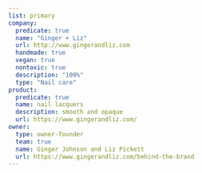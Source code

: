 ```yaml
---
list: primary
company:
  predicate: true
  name: "Ginger + Liz"
  url: http://www.gingerandliz.com
  handmade: true
  vegan: true
  nontoxic: true
  description: "100%"
  type: "Nail care"
product:
  predicate: true
  name: nail lacquers
  description: smooth and opaque
  url: https://www.gingerandliz.com/
owner:
  type: owner-founder
  team: true
  name: Ginger Johnson and Liz Pickett
  url: https://www.gingerandliz.com/behind-the-brand
---
```

